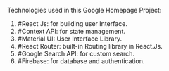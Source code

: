 Technologies used in this Google Homepage Project:

1. #React Js:
   for building user Interface.
2. #Context API:
   for state management.
3. #Material UI:
   User Interface Library.
4. #React Router:
   built-in Routing library in React.Js.
5. #Google Search API:
   for custom search.
6. #Firebase:
   for database and authentication.
